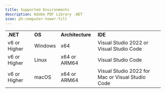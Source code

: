 ```yaml
---
title: Supported Environments
description: Adobe PDF Library .NET
icon: ph:computer-tower-fill
---
```


|              |         |                  |                                                  |
| ------------ | ------- | ---------------- | ------------------------------------------------ |
| **.NET**     | **OS**  | **Architecture** | **IDE**                                          |
| v6 or Higher | Windows | x64              | Visual Studio 2022 or Visual Studio Code         |
| v6 or Higher | Linux   | x64 or ARM64     | Visual Studio Code                               |
| v6 or Higher | macOS   | x64 or ARM64     | Visual Studio 2022 for Mac or Visual Studio Code |
